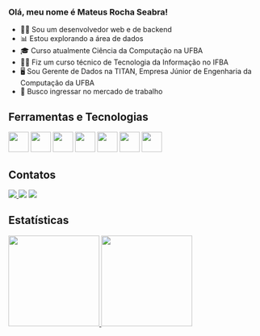 ### Olá, meu nome é Mateus Rocha Seabra!

- 👨‍💻 Sou um desenvolvedor web e de backend
- 📊 Estou explorando a área de dados
- 🎓 Curso atualmente Ciência da Computação na UFBA
- 👨‍🎓 Fiz um curso técnico de Tecnologia da Informação no IFBA
- ‍🖥️ Sou Gerente de Dados na TITAN, Empresa Júnior de Engenharia da Computação da UFBA
- 💼 Busco ingressar no mercado de trabalho

## Ferramentas e Tecnologias

<img loading="lazy" src="https://cdn.jsdelivr.net/gh/devicons/devicon@latest/icons/git/git-original.svg" width="40" height="40"/> <img loading="lazy" src="https://cdn.jsdelivr.net/gh/devicons/devicon@latest/icons/python/python-original.svg" width="40" height="40"/> <img loading="lazy" src="https://cdn.jsdelivr.net/gh/devicons/devicon@latest/icons/cplusplus/cplusplus-original.svg" width="40" height="40"/> <img loading="lazy" src="https://cdn.jsdelivr.net/gh/devicons/devicon@latest/icons/javascript/javascript-original.svg" width="40" height="40"/> <img loading="lazy" src="https://cdn.jsdelivr.net/gh/devicons/devicon@latest/icons/typescript/typescript-original.svg" width="40" height="40"/> <img loading="lazy" src="https://cdn.jsdelivr.net/gh/devicons/devicon@latest/icons/mysql/mysql-original.svg" width="40" height="40"/> <img loading="lazy" src="https://cdn.jsdelivr.net/gh/devicons/devicon@latest/icons/unity/unity-original.svg" width="40" height="40"/> 

## Contatos

<div>
<a href="mailto:mateusseabra4223@gmail.com"> <img loading="lazy" src="https://img.shields.io/badge/Gmail-D14836?style=for-the-badge&logo=gmail&logoColor=white"> </a>
<a href="https://www.linkedin.com/in/mateus-seabra-3b3251226/" target="_blank"><img loading="lazy" src="https://img.shields.io/badge/-LinkedIn-%230077B5?style=for-the-badge&logo=linkedin&logoColor=white" target="_blank"></a>  
<a href="https://wa.me/5571992184156" target="_blank"> <img loading="lazy" src="https://img.shields.io/badge/WhatsApp-25D366?style=for-the-badge&logo=whatsapp&logoColor=white"> </a>
</div>

## Estatísticas

<div>
<a href="https://github.com/MateusSeabra">
<img loading="lazy" height="180em" src="https://github-readme-stats.vercel.app/api/top-langs/?username=MateusSeabra&layout=compact&langs_count=7&theme=dracula"/>
<img loading="lazy" height="180em" src="https://github-readme-stats.vercel.app/api?username=MateusSeabra&show_icons=true&theme=dracula&include_all_commits=true&count_private=true&cache_seconds=3600"/>
</div>

